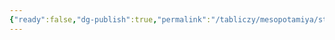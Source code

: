 ```yaml
---
{"ready":false,"dg-publish":true,"permalink":"/tabliczy/mesopotamiya/stela-naram-sina/","dgPassFrontmatter":true}
---
```



